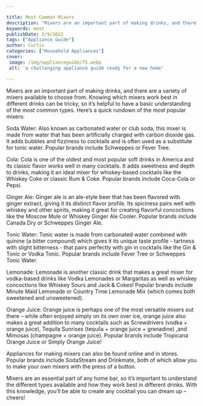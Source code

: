 ```yaml
---

title: Most Common Mixers
description: "Mixers are an important part of making drinks, and there are a variety of mixers available to choose from. Knowing which mixers wo...find out now"
keywords: most
publishDate: 2/9/2022
tags: ["Appliance Guide"]
author: Curtis
categories: ["Household Appliances"]
cover: 
 image: /img/applianceguide/75.webp
 alt: 'a challenging appliance guide ready for a new home'

---
```


Mixers are an important part of making drinks, and there are a variety of mixers available to choose from. Knowing which mixers work best in different drinks can be tricky, so it’s helpful to have a basic understanding of the most common types. Here’s a quick rundown of the most popular mixers:

Soda Water: Also known as carbonated water or club soda, this mixer is made from water that has been artificially charged with carbon dioxide gas. It adds bubbles and fizziness to cocktails and is often used as a substitute for tonic water. Popular brands include Schweppes or Fever Tree.

Cola: Cola is one of the oldest and most popular soft drinks in America and its classic flavor works well in many cocktails. It adds sweetness and depth to drinks, making it an ideal mixer for whiskey-based cocktails like the Whiskey Coke or classic Rum & Coke. Popular brands include Coca-Cola or Pepsi. 

Ginger Ale: Ginger ale is an ale-style beer that has been flavored with ginger extract, giving it its distinct flavor profile. Its spiciness pairs well with whiskey and other spirits, making it great for creating flavorful concoctions like the Moscow Mule or Whiskey Ginger Ale Cooler. Popular brands include Canada Dry or Schweppes Ginger Ale. 

Tonic Water: Tonic water is made from carbonated water combined with quinine (a bitter compound) which gives it its unique taste profile - tartness with slight bitterness - that pairs perfectly with gin in cocktails like the Gin & Tonic or Vodka Tonic. Popular brands include Fever Tree or Schweppes Tonic Water. 

Lemonade: Lemonade is another classic drink that makes a great mixer for vodka-based drinks like Vodka Lemonades or Margaritas as well as whiskey concoctions like Whiskey Sours and Jack & Cokes! Popular brands include Minute Maid Lemonade or Country Time Lemonade Mix (which comes both sweetened and unsweetened). 

Orange Juice: Orange juice is perhaps one of the most versatile mixers out there – while often enjoyed simply on its own over ice, orange juice also makes a great addition to many cocktails such as Screwdrivers (vodka + orange juice), Tequila Sunrises (tequila + orange juice + grenadine) ,and Mimosas (champagne + orange juice). Popular brands include Tropicana Orange Juice or Simply Orange Juice!

Appliances for making mixers can also be found online and in stores. Popular brands include SodaStream and Drinkmate, both of which allow you to make your own mixers with the press of a button.

Mixers are an essential part of any home bar, so it’s important to understand the different types available and how they work best in different drinks. With this knowledge, you’ll be able to create any cocktail you can dream up – cheers!
